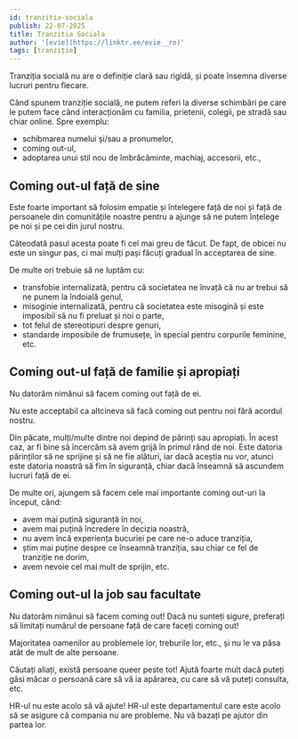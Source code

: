 ```yaml
---
id: tranzitia-sociala
publish: 22-07-2025
title: Tranzitia Sociala
author: '[evie](https://linktr.ee/evie__ro)'
tags: [tranziție]
---
```


Tranziția socială nu are o definiție clară sau rigidă, și poate însemna diverse lucruri
pentru fiecare.

Când spunem tranziție socială, ne putem referi la diverse schimbări pe care le putem face
când interacționăm cu familia, prietenii, colegii, pe stradă sau chiar online. Spre
exemplu:

- schibmarea numelui și/sau a pronumelor,
- coming out-ul,
- adoptarea unui stil nou de îmbrăcăminte, machiaj, accesorii, etc.,

## Coming out-ul față de sine

Este foarte important să folosim empatie și întelegere față de noi și față de persoanele
din comunitățile noastre pentru a ajunge să ne putem înțelege pe noi și pe cei din jurul
nostru.

Câteodată pasul acesta poate fi cel mai greu de făcut. De fapt, de obicei nu este un
singur pas, ci mai mulți pași făcuți gradual în acceptarea de sine.

De multe ori trebuie să ne luptăm cu:

- transfobie internalizată, pentru că societatea ne învață că nu ar trebui să ne punem la îndoială genul,
- misoginie internalizată, pentru că societatea este misogină și este imposibil să nu fi preluat și noi o parte,
- tot felul de stereotipuri despre genuri,
- standarde imposibile de frumusețe, în special pentru corpurile feminine, etc.

## Coming out-ul față de familie și apropiați

Nu datorăm nimănui să facem coming out față de ei.

Nu este acceptabil ca altcineva să facă coming out pentru noi fără acordul nostru.

Din păcate, mulți/multe dintre noi depind de părinți sau apropiați. În acest caz, ar fi
bine să încercăm să avem grijă în primul rând de noi. Este datoria părinților să ne
sprijine și să ne fie alături, iar dacă aceștia nu vor, atunci este datoria noastră
să fim în siguranță, chiar dacă înseamnă să ascundem lucruri față de ei.

De multe ori, ajungem să facem cele mai importante coming out-uri la început, când:

- avem mai puțină siguranță în noi,
- avem mai puțină încredere în decizia noastră,
- nu avem încă experiența bucuriei pe care ne-o aduce tranziția,
- știm mai puține despre ce înseamnă tranziția, sau chiar ce fel de tranziție ne dorim,
- avem nevoie cel mai mult de sprijin, etc.

## Coming out-ul la job sau facultate

Nu datorăm nimănui să facem coming out! Dacă nu sunteți sigure, preferați să limitați
numărul de persoane față de care faceți coming out!

Majoritatea oamenilor au problemele lor, treburile lor, etc., și nu le va păsa atât de
mult de alte persoane.

Căutați aliați, există persoane queer peste tot! Ajută foarte mult dacă puteți găsi măcar
o persoană care să vă ia apărarea, cu care să vă puteți consulta, etc.

HR-ul nu este acolo să vă ajute! HR-ul este departamentul care este acolo să se asigure
că compania nu are probleme. Nu vă bazați pe ajutor din partea lor.

